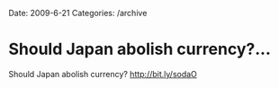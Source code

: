 Date: 2009-6-21
Categories: /archive

# Should Japan abolish currency?...

Should Japan abolish currency? <a href="http://bit.ly/sodaO" rel="nofollow">http://bit.ly/sodaO</a>
